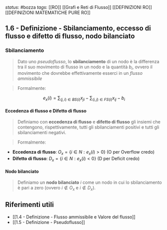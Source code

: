 *status*: #bozza 
*tags*: [[RO]] [[Grafi e Reti di Flusso]] [[DEFINIZIONI RO]] [[DEFINIZIONI MATEMATICHE PURE RO]]

## 1.6 - Definizione - Sbilanciamento, eccesso di flusso e difetto di flusso, nodo bilanciato

### Sbilanciamento
> Dato uno *pseudoflusso*, lo **sbilanciamento** di un nodo è la differenza tra il suo movimento di flusso in un nodo e la quantità $b_{i}$, ovvero il movimento che dovrebbe effettivamente esserci in un *flusso ammissibile*

> Formalmente:

$$
e_{x}(i)= \sum_{(j,i) \in BS(i)}x_{ji}- \sum_{(i,j) \in FS(i)} x_{ij}- b_{i}
$$

#### Eccedenza di flusso e Difetto di flusso
> Definiamo con **eccedenza di flusso** e **difetto di flusso** gli insiemi che contengono, rispettivamente, tutti gli sbilanciamenti positivi e tutti gli sbilanciamenti negativi.

> Formalmente:

* **Eccedenza di flusso**: $O_{x}=\{i \in N: e_{x}(i) > 0\}$ (O per Overflow credo)
* **Difetto di flusso**: $D_{x}= \{i \in N: e_{x}(i) < 0\}$ (D per Deficit credo)

#### Nodo bilanciato
> Definiamo un **nodo bilanciato** $i$ come un nodo in cui lo sbilanciamento è pari a zero (ovvero $i\not\in O_{x}$ e $i \not\in D_{x}$).


## Riferimenti utili

* [[1.4 - Definizione - Flusso ammissibile e Valore del flusso]]
* [[1.5 - Definizione - Pseudoflusso]]